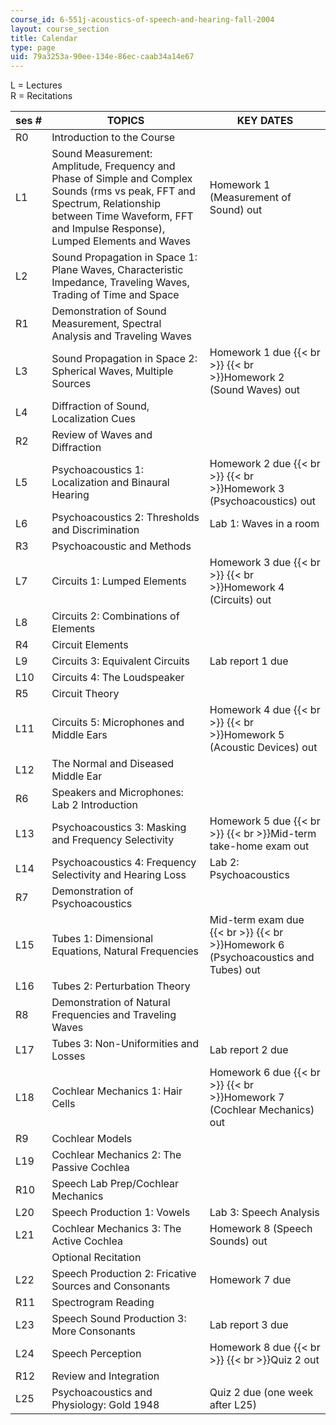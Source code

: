 ```yaml
---
course_id: 6-551j-acoustics-of-speech-and-hearing-fall-2004
layout: course_section
title: Calendar
type: page
uid: 79a3253a-90ee-134e-86ec-caab34a14e67
---
```


L = Lectures  
R = Recitations

| ses # | TOPICS | KEY DATES |
| --- | --- | --- |
| R0 | Introduction to the Course |  |
| L1 | Sound Measurement: Amplitude, Frequency and Phase of Simple and Complex Sounds (rms vs peak, FFT and Spectrum, Relationship between Time Waveform, FFT and Impulse Response), Lumped Elements and Waves | Homework 1 (Measurement of Sound) out  |
| L2 | Sound Propagation in Space 1: Plane Waves, Characteristic Impedance, Traveling Waves, Trading of Time and Space |  |
| R1 | Demonstration of Sound Measurement, Spectral Analysis and Traveling Waves |  |
| L3 | Sound Propagation in Space 2: Spherical Waves, Multiple Sources | Homework 1 due  {{< br >}}  {{< br >}}Homework 2 (Sound Waves) out |
| L4 | Diffraction of Sound, Localization Cues |  |
| R2 | Review of Waves and Diffraction |  |
| L5 | Psychoacoustics 1: Localization and Binaural Hearing | Homework 2 due  {{< br >}}  {{< br >}}Homework 3 (Psychoacoustics) out |
| L6 | Psychoacoustics 2: Thresholds and Discrimination | Lab 1: Waves in a room |
| R3 | Psychoacoustic and Methods |  |
| L7 | Circuits 1: Lumped Elements | Homework 3 due  {{< br >}}  {{< br >}}Homework 4 (Circuits) out |
| L8 | Circuits 2: Combinations of Elements |  |
| R4 | Circuit Elements |  |
| L9 | Circuits 3: Equivalent Circuits | Lab report 1 due |
| L10 | Circuits 4: The Loudspeaker |  |
| R5 | Circuit Theory |  |
| L11 | Circuits 5: Microphones and Middle Ears | Homework 4 due  {{< br >}}  {{< br >}}Homework 5 (Acoustic Devices) out |
| L12 | The Normal and Diseased Middle Ear |  |
| R6 | Speakers and Microphones: Lab 2 Introduction |  |
| L13 | Psychoacoustics 3: Masking and Frequency Selectivity | Homework 5 due  {{< br >}}  {{< br >}}Mid-term take-home exam out |
| L14 | Psychoacoustics 4: Frequency Selectivity and Hearing Loss | Lab 2: Psychoacoustics |
| R7 | Demonstration of Psychoacoustics |  |
| L15 | Tubes 1: Dimensional Equations, Natural Frequencies | Mid-term exam due  {{< br >}}  {{< br >}}Homework 6 (Psychoacoustics and Tubes) out |
| L16 | Tubes 2: Perturbation Theory |  |
| R8 | Demonstration of Natural Frequencies and Traveling Waves |  |
| L17 | Tubes 3: Non-Uniformities and Losses | Lab report 2 due |
| L18 | Cochlear Mechanics 1: Hair Cells | Homework 6 due  {{< br >}}  {{< br >}}Homework 7 (Cochlear Mechanics) out |
| R9 | Cochlear Models |  |
| L19 | Cochlear Mechanics 2: The Passive Cochlea |  |
| R10 | Speech Lab Prep/Cochlear Mechanics |  |
| L20 | Speech Production 1: Vowels | Lab 3: Speech Analysis |
| L21 | Cochlear Mechanics 3: The Active Cochlea | Homework 8 (Speech Sounds) out |
|  | Optional Recitation |  |
| L22 | Speech Production 2: Fricative Sources and Consonants | Homework 7 due |
| R11 | Spectrogram Reading |  |
| L23 | Speech Sound Production 3: More Consonants | Lab report 3 due |
| L24 | Speech Perception | Homework 8 due  {{< br >}}  {{< br >}}Quiz 2 out |
| R12 | Review and Integration |  |
| L25 | Psychoacoustics and Physiology: Gold 1948 | Quiz 2 due (one week after L25)